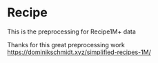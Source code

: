 # Recipe

This is the preprocessing for Recipe1M+ data

Thanks for this great preprocessing work https://dominikschmidt.xyz/simplified-recipes-1M/
